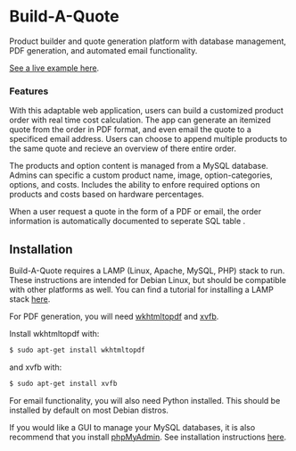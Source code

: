 # Build-A-Quote
Product builder and quote generation platform with database management, PDF generation, and automated email functionality.

[See a live example here](http://museinthewires.com/buildaquote/).

### Features
With this adaptable web application, users can build a customized product order with real time cost calculation. The app can generate an itemized quote from the order in PDF format, and even email the quote to a specificed email address. Users can choose to append multiple products to the same quote and recieve an overview of there entire order.

The products and option content is managed from a MySQL database. Admins can specific a custom product name, image, option-categories, options, and costs. Includes the ability to enfore required options on products and costs based on hardware percentages.

When a user request a quote in the form of a PDF or email, the order information is automatically documented to seperate SQL table .

## Installation
Build-A-Quote requires a LAMP (Linux, Apache, MySQL, PHP) stack to run. These instructions are intended for Debian Linux, but should be compatible with other platforms as well. You can find a tutorial for installing a LAMP stack [here](https://www.digitalocean.com/community/tutorials/how-to-install-linux-apache-mysql-php-lamp-stack-on-debian).

For PDF generation, you will need [wkhtmltopdf](http://wkhtmltopdf.org/) and [xvfb](https://www.x.org/archive/X11R7.6/doc/man/man1/Xvfb.1.xhtml).

Install wkhtmltopdf with:
```sh
$ sudo apt-get install wkhtmltopdf
```

and xvfb with:
```sh
$ sudo apt-get install xvfb
```

For email functionality, you will also need Python installed. This should be installed by default on most Debian distros.

If you would like a GUI to manage your MySQL databases, it is also recommend that you install [phpMyAdmin](https://www.phpmyadmin.net/). See installation instructions [here](https://www.digitalocean.com/community/tutorials/how-to-install-and-secure-phpmyadmin-on-debian-7).

